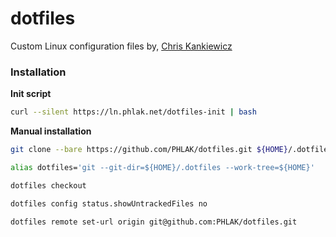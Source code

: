 dotfiles
========

Custom Linux configuration files by, [Chris Kankiewicz](http://www.ChrisKankiewicz.com)

### Installation

**Init script**

```bash
curl --silent https://ln.phlak.net/dotfiles-init | bash
```

**Manual installation**

```bash
git clone --bare https://github.com/PHLAK/dotfiles.git ${HOME}/.dotfiles

alias dotfiles='git --git-dir=${HOME}/.dotfiles --work-tree=${HOME}'

dotfiles checkout

dotfiles config status.showUntrackedFiles no

dotfiles remote set-url origin git@github.com:PHLAK/dotfiles.git
```
